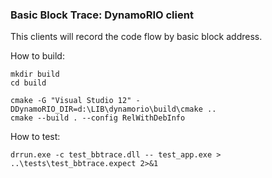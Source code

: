 ### Basic Block Trace: DynamoRIO client ###

This clients will record the code flow by basic block address.

How to build:
```
mkdir build
cd build

cmake -G "Visual Studio 12" -DDynamoRIO_DIR=d:\LIB\dynamorio\build\cmake ..
cmake --build . --config RelWithDebInfo
```

How to test:
```
drrun.exe -c test_bbtrace.dll -- test_app.exe > ..\tests\test_bbtrace.expect 2>&1
```

